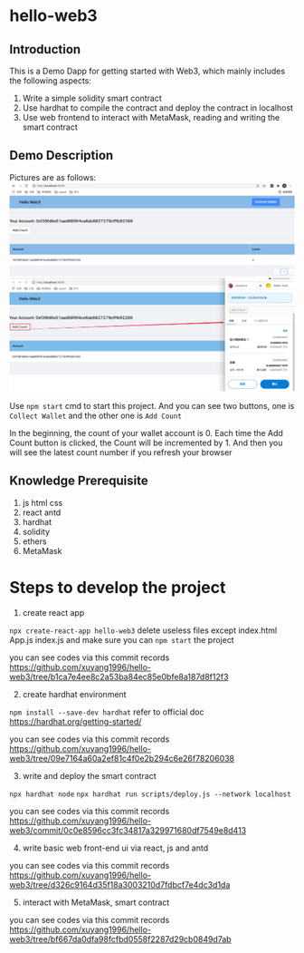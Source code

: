 # hello-web3

## Introduction
This is a Demo Dapp for getting started with Web3, which mainly includes the following aspects:

1. Write a simple solidity smart contract
2. Use hardhat to compile the contract and deploy the contract in localhost
3. Use web frontend to interact with MetaMask, reading and writing the smart contract

## Demo Description

Pictures are as follows:
![web1](./imgs/web1.png)
![web2](./imgs/web2.png)

Use `npm start` cmd to start this project. And you can see two buttons, one is `Collect Wallet` and the other one is `Add Count`

In the beginning, the count of your wallet account is 0. Each time the Add Count button is clicked, the Count will be incremented by 1. And then you will see the latest count number if you refresh your browser


## Knowledge Prerequisite

1. js html css
2. react antd
3. hardhat
4. solidity
5. ethers
6. MetaMask

# Steps to develop the project
1. create react app

  `npx create-react-app hello-web3`
  delete useless files except index.html App.js index.js and make sure you can `npm start` the project

  you can see codes via this commit records
  https://github.com/xuyang1996/hello-web3/tree/b1ca7e4ee8c2a53ba84ec85e0bfe8a187d8f12f3


2. create hardhat environment

  `npm install --save-dev hardhat`
  refer to official doc https://hardhat.org/getting-started/

  you can see codes via this commit records
  https://github.com/xuyang1996/hello-web3/tree/09e7164a60a2ef81c4f0e2b294c6e26f78206038

   
3. write and deploy the smart contract
 
  `npx hardhat node`
  `npx hardhat run scripts/deploy.js --network localhost`
  
  you can see codes via this commit records
  https://github.com/xuyang1996/hello-web3/commit/0c0e8596cc3fc34817a329971680df7549e8d413

4. write basic web front-end ui via react, js and antd
   
  you can see codes via this commit records
  https://github.com/xuyang1996/hello-web3/tree/d326c9164d35f18a3003210d7fdbcf7e4dc3d1da

5. interact with MetaMask, smart contract

  you can see codes via this commit records
  https://github.com/xuyang1996/hello-web3/tree/bf667da0dfa98fcfbd0558f2287d29cb0849d7ab
   

